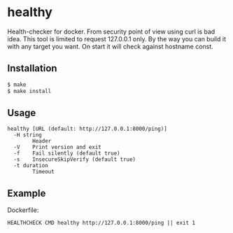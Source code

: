 # healthy

Health-checker for docker. From security point of view using curl is bad idea.
This tool is limited to request 127.0.0.1 only. By the way you can build it
with any target you want. On start it will check against hostname const.

## Installation
```sh
$ make
$ make install
```

## Usage
```text
healthy [URL (default: http://127.0.0.1:8000/ping)]
  -H string
    	Header
  -V	Print version and exit
  -f	Fail silently (default true)
  -s	InsecureSkipVerify (default true)
  -t duration
    	Timeout
```

## Example

Dockerfile:
```text
HEALTHCHECK CMD healthy http://127.0.0.1:8000/ping || exit 1
```
